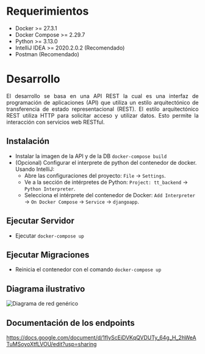 # Requerimientos
- Docker >= 27.3.1
- Docker Compose >= 2.29.7
- Python >= 3.13.0
- IntelliJ IDEA >= 2020.2.0.2 (Recomendado)
- Postman (Recomendado)

# Desarrollo
<p align="justify">
El desarrollo se basa en una API REST la cual es una interfaz de programación de aplicaciones (API) 
que utiliza un estilo arquitectónico de transferencia de estado representacional (REST). 
El estilo arquitectónico REST utiliza HTTP para solicitar acceso y utilizar datos. Esto permite la interacción con servicios web RESTful.
</p>

## Instalación
- Instalar la imagen de la API y de la DB `docker-compose build`
- (Opcional) Configurar el interprete de python del contenedor de docker. Usando IntelliJ:
  - Abre las configuraciones del proyecto: `File` → `Settings`.
  - Ve a la sección de intérpretes de Python: `Project: tt_backend` → `Python Interpreter`.
  - Selecciona el intérprete del contenedor de Docker: `Add Interpreter` → `On Docker Compose` → `Service` → `djangoapp`.


## Ejecutar Servidor
- Ejecutar `docker-compose up`

## Ejecutar Migraciones
- Reinicia el contenedor con el comando `docker-compose up`

## Diagrama ilustrativo
![Diagrama de red genérico](https://github.com/user-attachments/assets/3d5095b3-e9dc-41e0-8fcd-7c777b911145)

## Documentación de los endpoints
https://docs.google.com/document/d/1flyScEiDVKqQVDUTy_64g_H_2hWeATuMSoyoXtfLVOU/edit?usp=sharing
